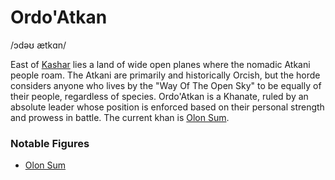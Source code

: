 # Ordo'Atkan
/ɔdəʊ ætkɑn/

East of [Kashar](/places/kashar) lies a land of wide open planes where the nomadic Atkani people roam. The Atkani are primarily and historically Orcish, but the horde considers anyone who lives by the "Way Of The Open Sky" to be equally of their people, regardless of species. Ordo'Atkan is a Khanate, ruled by an absolute leader whose position is enforced based on their personal strength and prowess in battle. The current khan is [Olon Sum](../../People/Atkani/Olon%20Sum.md).

### Notable Figures
- [Olon Sum](people/olon_sum.md)